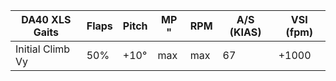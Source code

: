| DA40 XLS Gaits   | Flaps | Pitch | MP " | RPM | A/S (KIAS) | VSI (fpm) |
| ---------------- | ----- | ----- | ---- | --- | ---------- | --------- |
| Initial Climb Vy | 50%   | +10°  | max  | max | 67         | +1000     |
